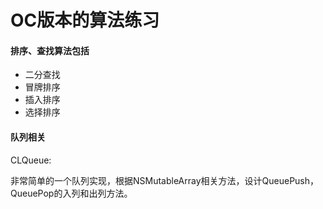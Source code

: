 # OC版本的算法练习
#### 排序、查找算法包括
* 二分查找
* 冒牌排序
* 插入排序
* 选择排序

#### 队列相关

CLQueue:

非常简单的一个队列实现，根据NSMutableArray相关方法，设计QueuePush，QueuePop的入列和出列方法。